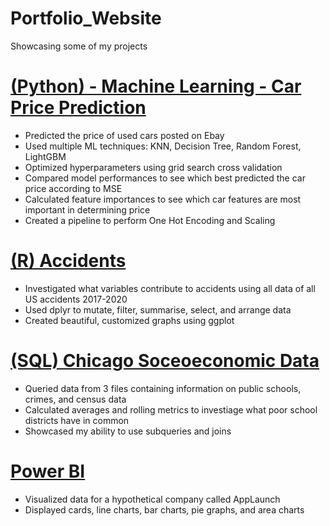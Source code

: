 # Portfolio_Website
Showcasing some of my projects

# [(Python) - Machine Learning - Car Price Prediction](https://github.com/alexfilo/Machine_Learning_Car_Price_Prediction/blob/main/Machine%20Learning%20Car%20Price%20Prediction.ipynb)
* Predicted the price of used cars posted on Ebay
* Used multiple ML techniques: KNN, Decision Tree, Random Forest, LightGBM
* Optimized hyperparameters using grid search cross validation
* Compared model performances to see which best predicted the car price according to MSE
* Calculated feature importances to see which car features are most important in determining price
* Created a pipeline to perform One Hot Encoding and Scaling

# [(R) Accidents](https://github.com/alexfilo/Accidents/blob/main/accidents.Rmd)
* Investigated what variables contribute to accidents using all data of all US accidents 2017-2020
* Used dplyr to mutate, filter, summarise, select, and arrange data
* Created beautiful, customized graphs using ggplot

# [(SQL) Chicago Soceoeconomic Data](https://github.com/alexfilo/PortfolioProjects/blob/main/ChicagoSocioeconomic%20Data.sql)
* Queried data from 3 files containing information on public schools, crimes, and census data
* Calculated averages and rolling metrics to investiage what poor school districts have in common
* Showcased my ability to use subqueries and joins

# [Power BI](https://github.com/alexfilo/Portfolio_Website/blob/main/images/powerbi.jpg)
* Visualized data for a hypothetical company called AppLaunch
* Displayed cards, line charts, bar charts, pie graphs, and area charts
